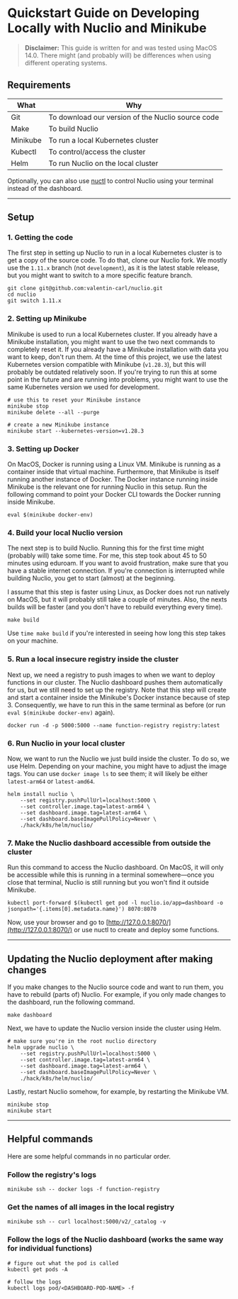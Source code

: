 
# Quickstart Guide on Developing Locally with Nuclio and Minikube

> **Disclaimer:** This guide is written for and was tested using MacOS 14.0. 
> There might (and probably will) be differences when using different operating systems.

## Requirements

| What     | Why                                               |
|----------|---------------------------------------------------|
| Git      | To download our version of the Nuclio source code |
| Make     | To build Nuclio                                   |
| Minikube | To run a local Kubernetes cluster                 |
| Kubectl  | To control/access the cluster                     |
| Helm     | To run Nuclio on the local cluster                |
  
Optionally, you can also use [nuctl](https://nuclio.io/docs/latest/reference/nuctl/nuctl/) to control Nuclio using your terminal instead of the dashboard.

----

## Setup

### 1. Getting the code

The first step in setting up Nuclio to run in a local Kubernetes cluster is to get a copy of the source code.
To do that, clone our Nuclio fork.
We mostly use the `1.11.x` branch (not `development`), as it is the latest stable release, but you might want to switch to a more specific feature branch.

```shell
git clone git@github.com:valentin-carl/nuclio.git
cd nuclio
git switch 1.11.x 
```

### 2. Setting up Minikube

Minikube is used to run a local Kubernetes cluster. 
If you already have a Minikube installation, you might want to use the two next commands to completely reset it.
If you already have a Minikube installation with data you want to keep, don't run them.
At the time of this project, we use the latest Kubernetes version compatible with Minikube (`v1.28.3`), but this will probably be outdated relatively soon.
If you're trying to run this at some point in the future and are running into problems, you might want to use the same Kubernetes version we used for development.

```shell
# use this to reset your Minikube instance
minikube stop
minikube delete --all --purge

# create a new Minikube instance
minikube start --kubernetes-version=v1.28.3
```

### 3. Setting up Docker

On MacOS, Docker is running using a Linux VM. 
Minikube is running as a container inside that virtual machine.
Furthermore, that Minikube is itself running another instance of Docker. 
The Docker instance running inside Minikube is the relevant one for running Nuclio in this setup.
Run the following command to point your Docker CLI towards the Docker running inside Minikube.

```shell
eval $(minikube docker-env)
```

### 4. Build your local Nuclio version

The next step is to build Nuclio. Running this for the first time might (probably will) take some time. 
For me, this step took about 45 to 50 minutes using eduroam.
If you want to avoid frustration, make sure that you have a stable internet connection.
If you're connection is interrupted while building Nuclio, you get to start (almost) at the beginning.

I assume that this step is faster using Linux, as Docker does not run natively on MacOS, but it will probably still take a couple of minutes.
Also, the nexts builds will be faster (and you don't have to rebuild everything every time).

```shell
make build
```

Use `time make build` if you're interested in seeing how long this step takes on your machine.

### 5. Run a local insecure registry inside the cluster

Next up, we need a registry to push images to when we want to deploy functions in our cluster.
The Nuclio dashboard pushes them automatically for us, but we still need to set up the registry.
Note that this step will create and start a container inside the Minikube's Docker instance because of step 3.
Consequently, we have to run this in the same terminal as before (or run `eval $(minikube docker-env)` again).

```shell
docker run -d -p 5000:5000 --name function-registry registry:latest
```

### 6. Run Nuclio in your local cluster

Now, we want to run the Nuclio we just build inside the cluster.
To do so, we use Helm.
Depending on your machine, you might have to adjust the image tags.
You can use `docker image ls` to see them; it will likely be either `latest-arm64` or `latest-amd64`.

```shell
helm install nuclio \
    --set registry.pushPullUrl=localhost:5000 \
	--set controller.image.tag=latest-arm64 \
	--set dashboard.image.tag=latest-arm64 \
	--set dashboard.baseImagePullPolicy=Never \
	./hack/k8s/helm/nuclio/
```

### 7. Make the Nuclio dashboard accessible from outside the cluster

Run this command to access the Nuclio dashboard. 
On MacOS, it will only be accessible while this is running in a terminal somewhere—once you close that terminal, Nuclio is still running but you won't find it outside Minikube. 

```shell
kubectl port-forward $(kubectl get pod -l nuclio.io/app=dashboard -o jsonpath='{.items[0].metadata.name}') 8070:8070
```

Now, use your browser and go to [http://127.0.0.1:8070/](http://127.0.0.1:8070/) or use nuctl to create and deploy some functions.

----

## Updating the Nuclio deployment after making changes

If you make changes to the Nuclio source code and want to run them, you have to rebuild (parts of) Nuclio.
For example, if you only made changes to the dashboard, run the following command.

```shell
make dashboard
```

Next, we have to update the Nuclio version inside the cluster using Helm.

```shell
# make sure you're in the root nuclio directory
helm upgrade nuclio \
    --set registry.pushPullUrl=localhost:5000 \
	--set controller.image.tag=latest-arm64 \
	--set dashboard.image.tag=latest-arm64 \
	--set dashboard.baseImagePullPolicy=Never \
	./hack/k8s/helm/nuclio/
```

Lastly, restart Nuclio somehow, for example, by restarting the Minikube VM.

```shell
minikube stop
minikube start
```

----

## Helpful commands

Here are some helpful commands in no particular order.

### Follow the registry's logs

```shell
minikube ssh -- docker logs -f function-registry
```

### Get the names of all images in the local registry

```shell
minikube ssh -- curl localhost:5000/v2/_catalog -v
```

### Follow the logs of the Nuclio dashboard (works the same way for individual functions)

```shell
# figure out what the pod is called
kubectl get pods -A

# follow the logs
kubectl logs pod/<DASHBOARD-POD-NAME> -f
```
